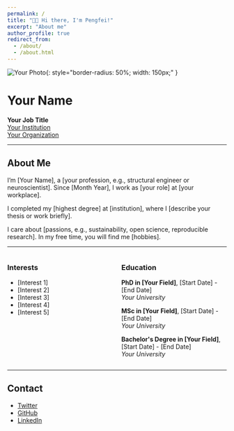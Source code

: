 ```yaml
---
permalink: /
title: "👋🏼 Hi there, I'm Pengfei!"
excerpt: "About me"
author_profile: true
redirect_from: 
  - /about/
  - /about.html
---
```


![Your Photo](path/to/your-photo.jpg){: style="border-radius: 50%; width: 150px;" }

# Your Name
**Your Job Title**  
[Your Institution](https://your-institution-link.com)  
[Your Organization](https://your-organization-link.com)  

---

## About Me
I’m [Your Name], a [your profession, e.g., structural engineer or neuroscientist]. Since [Month Year], I work as [your role] at [your workplace].

I completed my [highest degree] at [institution], where I [describe your thesis or work briefly].

I care about [passions, e.g., sustainability, open science, reproducible research]. In my free time, you will find me [hobbies].

---

<div style="display: flex; justify-content: space-between;">

<div style="flex: 1; margin-right: 20px;">

### Interests
- [Interest 1]
- [Interest 2]
- [Interest 3]
- [Interest 4]
- [Interest 5]

</div>

<div style="flex: 1;">

### Education
**PhD in [Your Field]**, [Start Date] - [End Date]  
*Your University*

**MSc in [Your Field]**, [Start Date] - [End Date]  
*Your University*

**Bachelor's Degree in [Your Field]**, [Start Date] - [End Date]  
*Your University*

</div>

</div>

---

## Contact
- [Twitter](https://twitter.com/yourprofile)
- [GitHub](https://github.com/yourprofile)
- [LinkedIn](https://linkedin.com/in/yourprofile)








